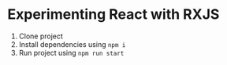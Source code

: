 # Experimenting React with RXJS

1. Clone project
2. Install dependencies using `npm i`
3. Run project using `npm run start`